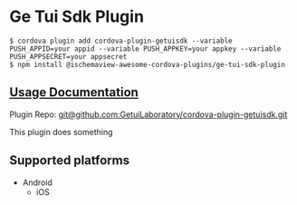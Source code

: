 # Ge Tui Sdk Plugin

```
$ cordova plugin add cordova-plugin-getuisdk --variable PUSH_APPID=your appid --variable PUSH_APPKEY=your appkey --variable PUSH_APPSECRET=your appsecret
$ npm install @ischemaview-awesome-cordova-plugins/ge-tui-sdk-plugin
```

## [Usage Documentation](https://danielsogl.gitbook.io/awesome-cordova-plugins/plugins/ge-tui-sdk-plugin/)

Plugin Repo: [git@github.com:GetuiLaboratory/cordova-plugin-getuisdk.git](git@github.com:GetuiLaboratory/cordova-plugin-getuisdk.git)

This plugin does something

## Supported platforms

- Android
  - iOS
  


